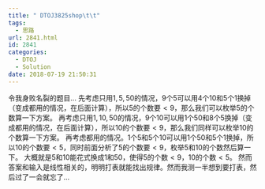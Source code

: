 ```yaml
---
title: " DTOJ3825shop\t\t"
tags:
  - 思路
url: 2841.html
id: 2841
categories:
  - DTOJ
  - Solution
date: 2018-07-19 21:50:31
---
```


令我身败名裂的题目… 先考虑只用$1,5,50$的情况，$9$个$5$可以用$4$个$10$和$5$个$1$换掉（变成都用的情况，在后面计算），所以$5$的个数要$<9$，那么我们可以枚举$5$的个数算一下方案。 再考虑只用$1,10,50$的情况，$9$个$10$可以用$1$个$50$和$8$个$5$换掉（变成都用的情况，在后面计算），所以$10$的个数要$<9$，那么我们同样可以枚举$10$的个数算一下方案。 再考虑都用的情况。$1$个$5$和$5$个$10$可以用$1$个$50$和$5$个$1$换掉，所以$10$的个数要$<5$，同时前面分析了$5$的个数要$<9$，枚举$5$和$10$的个数然后算一下。 大概就是$5$和$10$能花式换成$1$和$50$，使得$5$的个数$<9$，$10$的个数$<5$。 然而答案和输入是线性相关的，明明打表就能找出规律。然而我测一半想到要打表，然后过了一会就忘了…